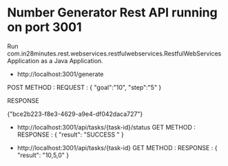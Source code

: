 # Number Generator Rest API running on port 3001

Run com.in28minutes.rest.webservices.restfulwebservices.RestfulWebServicesApplication as a Java Application.

- http://localhost:3001/generate 

POST METHOD :
REQUEST : 
{
      "goal":"10",
      "step":"5"
}

RESPONSE

{"bce2b223-f8e3-4629-a9e4-df042daca727"}

- http://localhost:3001/api/tasks/{task-id}/status
GET METHOD :
RESPONSE :
{
    "result": "SUCCESS "
} 


- http://localhost:3001/api/tasks/{task-id}
GET METHOD :
RESPONSE : {
    "result": "10,5,0"
}

